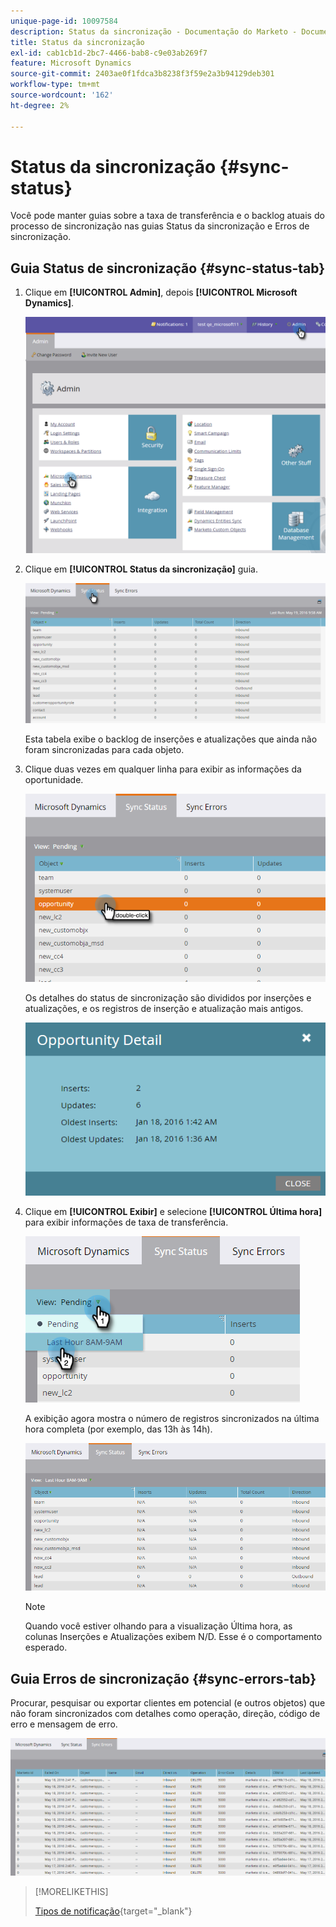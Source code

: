 ```yaml
---
unique-page-id: 10097584
description: Status da sincronização - Documentação do Marketo - Documentação do produto
title: Status da sincronização
exl-id: cab1cb1d-2bc7-4466-bab8-c9e03ab269f7
feature: Microsoft Dynamics
source-git-commit: 2403ae0f1fdca3b8238f3f59e2a3b94129deb301
workflow-type: tm+mt
source-wordcount: '162'
ht-degree: 2%

---
```


# Status da sincronização {#sync-status}

Você pode manter guias sobre a taxa de transferência e o backlog atuais do processo de sincronização nas guias Status da sincronização e Erros de sincronização.

## Guia Status de sincronização {#sync-status-tab}

1. Clique em **[!UICONTROL Admin]**, depois **[!UICONTROL Microsoft Dynamics]**.

   ![](assets/image2016-1-20-11-3a34-3a14.png)

1. Clique em **[!UICONTROL Status da sincronização]** guia.

   ![](assets/image2016-5-19-10-3a1-3a11.png)

   Esta tabela exibe o backlog de inserções e atualizações que ainda não foram sincronizadas para cada objeto.

1. Clique duas vezes em qualquer linha para exibir as informações da oportunidade.

   ![](assets/image2016-5-19-10-3a3-3a21.png)

   Os detalhes do status de sincronização são divididos por inserções e atualizações, e os registros de inserção e atualização mais antigos.

   ![](assets/image2016-1-22-10-3a51-3a10.png)

1. Clique em **[!UICONTROL Exibir]** e selecione **[!UICONTROL Última hora]** para exibir informações de taxa de transferência.

   ![](assets/image2016-5-19-10-3a20-3a7.png)

   A exibição agora mostra o número de registros sincronizados na última hora completa (por exemplo, das 13h às 14h).

   ![](assets/image2016-5-19-10-3a22-3a15.png)

   >[!NOTE]
   >
   >Quando você estiver olhando para a visualização Última hora, as colunas Inserções e Atualizações exibem N/D. Esse é o comportamento esperado.

## Guia Erros de sincronização {#sync-errors-tab}

Procurar, pesquisar ou exportar clientes em potencial (e outros objetos) que não foram sincronizados com detalhes como operação, direção, código de erro e mensagem de erro.

![](assets/image2016-5-19-10-3a26-3a35.png)

>[!MORELIKETHIS]
>
>[Tipos de notificação](/help/marketo/product-docs/core-marketo-concepts/miscellaneous/understanding-notifications/notification-types.md){target="_blank"}
